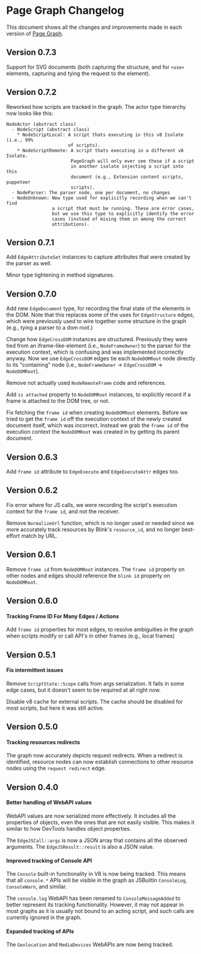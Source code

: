 # Page Graph Changelog

This document shows all the changes and improvements made in each version of
[Page Graph](https://github.com/brave/brave-browser/wiki/PageGraph).


## Version 0.7.3

Support for SVG documents (both capturing the structure, and for `<use>`
elements, capturing and tying the request to the element).


## Version 0.7.2

Reworked how scripts are tracked in the graph. The actor type hierarchy
now looks like this:

```
NodeActor (abstract class)
  - NodeScript (abstract class)
    * NodeScriptLocal: A script thats executing in this v8 Isolate (i.e., 99%
                       of scripts).
    * NodeScriptRemote: A script thats executing in a different v8 Isolate.
                        PageGraph will only ever see these if a script
                        in another isolate injecting a script into this
                        document (e.g., Extension content scripts, puppeteer
                        scripts).
  - NodeParser: The parser node, one per document, no changes
  - NodeUnknown: New type used for explicitly recording when we can't find
                 a script that must be running. These are error cases,
                 but we use this type to explicitly identify the error
                 cases (instead of mixing them in among the correct
                 attributions).
```

## Version 0.7.1

Add `EdgeAttributeSet` instances to capture attributes that were created
by the parser as well.

Minor type tightening in method signatures.

## Version 0.7.0

Add new `EdgeDocument` type, for recording the final state of the elements
in the DOM. Note that this replaces some of the uses for `EdgeStructure`
edges, which were previously used to wire together some structure in the
graph (e.g., tying a parser to a dom root.)

Change how `EdgeCrossDOM` instances are structured. Previously they were
tied from an iframe-like-element (i.e., `NodeFrameOwner`) to the parser
for the execution context, which is confusing and was implemented
incorrectly anyway. Now we use `EdgeCrossDOM` edges tie each `NodeDOMRoot`
node directly to its "containing" node (i.e.,
`NodeFrameOwner` -> `EdgeCrossDOM` -> `NodeDOMRoot`).

Remove not actually used `NodeRemoteFrame` code and references.

Add `is attached` property to `NodeDOMRoot` instances, to explicitly
record if a frame is attached to the DOM tree, or not.

Fix fetching the `frame id` when creating `NodeDOMRoot` elements.
Before we tried to get the `frame id` off the execution context of
the newly created document itself, which was incorrect.  Instead we grab
the `frame id` of the execution context the `NodeDOMRoot` was created in
by getting its parent document.

## Version 0.6.3

Add `frame id` attribute to `EdgeExecute` and `EdgeExecuteAttr` edges too.

## Version 0.6.2

Fix error where for JS calls, we were recording the script's execution context
for the `frame id`, and not the receiver.

Remove `NormalizeUrl` function, which is no longer used or needed since we
more accurately track resources by Blink's `resource_id`, and no longer
best-effort match by URL.

## Version 0.6.1

Remove `frame id` from `NodeDOMRoot` instances. The `frame id` property
on other nodes and edges should reference the `blink id` property
on `NodeDOMRoot`.

## Version 0.6.0

#### Tracking Frame ID For Many Edges / Actions

Add `frame id` properties for most edges, to resolve ambiguities in the
graph when scripts modify or call API's in other frames (e.g., local frames)

## Version 0.5.1

#### Fix intermittent issues

Remove `ScriptState::Scope` calls from args serialization. It fails in some edge
cases, but it doesn't seem to be required at all right now.

Disable v8 cache for external scripts. The cache should be disabled for most
scripts, but here it was still active.

## Version 0.5.0

#### Tracking resources redirects

The graph now accurately depicts request redirects. When a redirect is
identified, resource nodes can now establish connections to other resource nodes
using the `request redirect` edge.

## Version 0.4.0

#### Better handling of WebAPI values

WebAPI values are now serialized more effectively. It includes all the
properties of objects, even the ones that are not easily visible. This makes it
similar to how DevTools handles object properties.

The `EdgeJSCall::args` is now a JSON array that contains all the observed
arguments. The `EdgeJSResult::result` is also a JSON value.

#### Improved tracking of Console API

The `Console` built-in functionality in V8 is now being tracked. This means that
all `console.*` APIs will be visible in the graph as JSBuiltin `ConsoleLog`,
`ConsoleWarn`, and similar.

The `console.log` WebAPI has been renamed to `ConsoleMessageAdded` to better
represent its tracking functionality. However, it may not appear in most graphs
as it is usually not bound to an acting script, and such calls are currently
ignored in the graph.

#### Expanded tracking of APIs

The `Geolocation` and `MediaDevices` WebAPIs are now being tracked.
